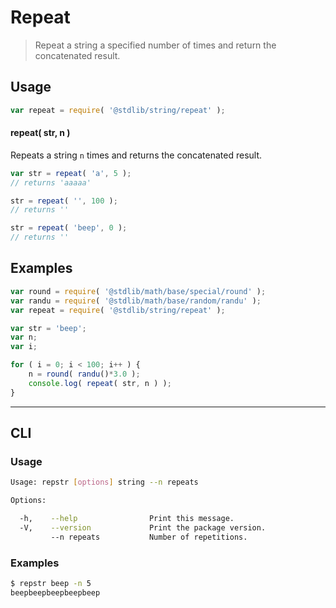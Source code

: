 # Repeat

> Repeat a string a specified number of times and return the concatenated result.

<!-- <usage> -->

## Usage

``` javascript
var repeat = require( '@stdlib/string/repeat' );
```

#### repeat( str, n )

Repeats a string `n` times and returns the concatenated result.

``` javascript
var str = repeat( 'a', 5 );
// returns 'aaaaa'

str = repeat( '', 100 );
// returns ''

str = repeat( 'beep', 0 );
// returns ''
```

<!-- </usage> -->


<!-- <examples> -->

## Examples

``` javascript
var round = require( '@stdlib/math/base/special/round' );
var randu = require( '@stdlib/math/base/random/randu' );
var repeat = require( '@stdlib/string/repeat' );

var str = 'beep';
var n;
var i;

for ( i = 0; i < 100; i++ ) {
    n = round( randu()*3.0 );
    console.log( repeat( str, n ) );
}
```

<!-- </examples> -->


<!-- <cli> -->

---

## CLI


<!-- <usage> -->

### Usage

``` bash
Usage: repstr [options] string --n repeats

Options:

  -h,    --help                Print this message.
  -V,    --version             Print the package version.
         --n repeats           Number of repetitions.
```

<!-- </usage> -->


<!-- <examples> -->

### Examples

``` bash
$ repstr beep -n 5
beepbeepbeepbeepbeep
```
<!-- </examples> -->

<!-- </cli> -->


<!-- <links> -->

<!-- </links> -->
